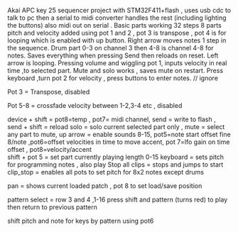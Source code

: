 Akai APC key 25 sequencer project with STM32F411+flash , uses usb cdc to talk to pc then a serial to midi converter handles the rest (including lighting the buttons) also midi out on serial   .
Basic parts working 32 steps 8 parts pitch and velocity added using pot 1 and 2  , pot 3 is transpose , pot 4 is for looping which is enabled with up button. Right arrow moves notes 1 step in the sequence.  Drum part 0-3 on channel 3 then 4-8 is channel 4-8 for notes.  Saves everything when pressing Send then reloads on reset. Left arrow is looping. Pressing volume and wiggling pot 1, inputs velocity in real time ,to selected part.
Mute and solo works , saves mute on restart. Press keyboard ,turn pot 2 for velocity , press buttons to enter notes. 
// ignore 




Pot 3 = Transpose, disabled 

Pot 5-8 = crossfade  velocity between 1-2,3-4 etc  , disabled

device + shift =     pot8=temp , pot7= midi channel,
send = write to flash , 
send + shift = reload 
solo = solo current selected part only , 
mute = select any part to mute, 
up arrow = enable sounds 8-15, 
pot5=note start offset fine  8/note  ,pot6=offset velocities in time to move accent, pot 7=lfo gain on time offset  ,  pot8=velocity/accent   
shift + pot 5 = set part currently playing  length 0-15 
keyboard = sets pitch for programming notes , also play 
Stop all clips = stops and jumps to start 
clip_stop = enables all pots to set pitch for 8x2 notes  except drums

  
pan = shows current loaded patch  , pot 8 to set load/save position 
 
pattern select = row 3 and 4 ,1-16
press shift and pattern  (turns red) to play  then return to previous pattern  

shift pitch and note for keys by pattern using pot6 
